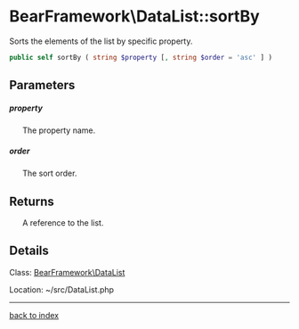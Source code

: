 # BearFramework\DataList::sortBy

Sorts the elements of the list by specific property.

```php
public self sortBy ( string $property [, string $order = 'asc' ] )
```

## Parameters

##### property

&nbsp;&nbsp;&nbsp;&nbsp;&nbsp;&nbsp;The property name.

##### order

&nbsp;&nbsp;&nbsp;&nbsp;&nbsp;&nbsp;The sort order.

## Returns

&nbsp;&nbsp;&nbsp;&nbsp;&nbsp;&nbsp;A reference to the list.

## Details

Class: [BearFramework\DataList](bearframework.datalist.class.md)

Location: ~/src/DataList.php

---

[back to index](index.md)

